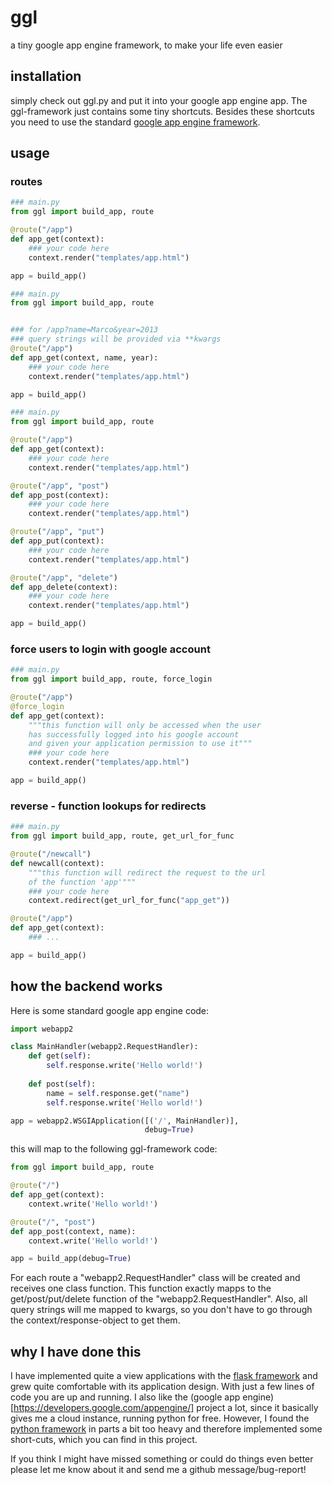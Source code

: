 ggl
===

a tiny google app engine framework, to make your life even easier

## installation
simply check out ggl.py and put it into your google app engine app. The ggl-framework just contains some tiny 
shortcuts. Besides these shortcuts you need to use the standard 
[google app engine framework](https://developers.google.com/appengine/docs/python/overview).

## usage

### routes

```python
### main.py
from ggl import build_app, route

@route("/app")
def app_get(context):
    ### your code here
    context.render("templates/app.html")

app = build_app()
```

```python
### main.py
from ggl import build_app, route


### for /app?name=Marco&year=2013
### query strings will be provided via **kwargs
@route("/app")
def app_get(context, name, year):
    ### your code here
    context.render("templates/app.html")

app = build_app()
```

```python
### main.py
from ggl import build_app, route

@route("/app")
def app_get(context):
    ### your code here
    context.render("templates/app.html")

@route("/app", "post")
def app_post(context):
    ### your code here
    context.render("templates/app.html")

@route("/app", "put")
def app_put(context):
    ### your code here
    context.render("templates/app.html")

@route("/app", "delete")
def app_delete(context):
    ### your code here
    context.render("templates/app.html")

app = build_app()
```



### force users to login with google account

```python
### main.py
from ggl import build_app, route, force_login

@route("/app")
@force_login
def app_get(context):
    """this function will only be accessed when the user 
    has successfully logged into his google account
    and given your application permission to use it"""
    ### your code here
    context.render("templates/app.html")

app = build_app()
```

### reverse - function lookups for redirects
```python
### main.py
from ggl import build_app, route, get_url_for_func

@route("/newcall")
def newcall(context):
    """this function will redirect the request to the url 
    of the function 'app'"""
    ### your code here
    context.redirect(get_url_for_func("app_get"))

@route("/app")
def app_get(context):
    ### ...

app = build_app()
```

## how the backend works
Here is some standard google app engine code:
```python
import webapp2

class MainHandler(webapp2.RequestHandler):
    def get(self):
        self.response.write('Hello world!')
    
    def post(self):
        name = self.response.get("name")
        self.response.write('Hello world!')

app = webapp2.WSGIApplication([('/', MainHandler)],
                              debug=True)
```
this will map to the following ggl-framework code:
```python
from ggl import build_app, route

@route("/")
def app_get(context):
    context.write('Hello world!')

@route("/", "post")
def app_post(context, name):
    context.write('Hello world!')

app = build_app(debug=True)
```
For each route a "webapp2.RequestHandler" class will be created and receives one class function. This function
exactly mapps to the get/post/put/delete function of the "webapp2.RequestHandler". Also, all query strings will
me mapped to kwargs, so you don't have to go through the context/response-object to get them.

## why I have done this
I have implemented quite a view applications with the [flask framework](http://flask.pocoo.org/) and grew 
quite comfortable with its application design. With just a few lines of code you are up and running.
I also like the (google app engine)[https://developers.google.com/appengine/] project a lot, since it 
basically gives me a cloud instance, running python for free. However, I found the 
[python framework](https://developers.google.com/appengine/docs/python/overview) in parts a bit too heavy
and therefore implemented some short-cuts, which you can find in this project.

If you think I might have missed something or could do things even better please let me know about it and 
send me a github message/bug-report!
